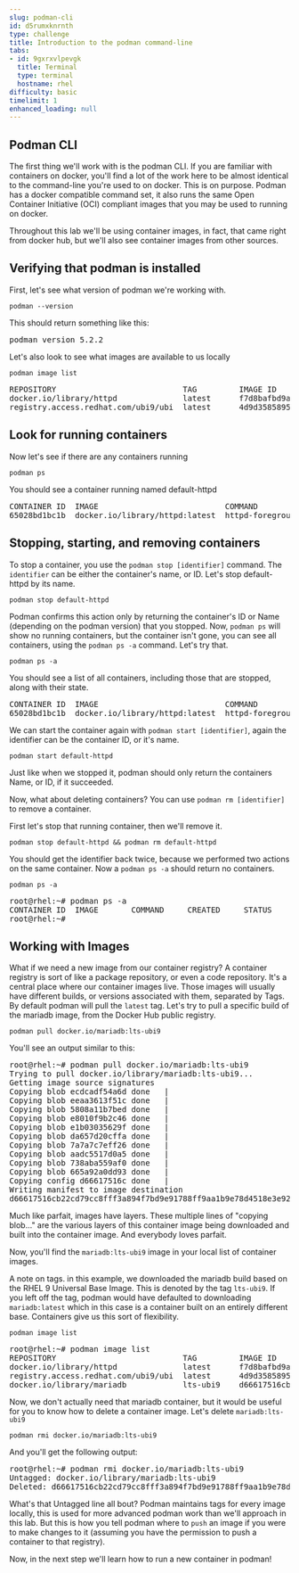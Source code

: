 ```yaml
---
slug: podman-cli
id: d5rumxknrnth
type: challenge
title: Introduction to the podman command-line
tabs:
- id: 9gxrxvlpevgk
  title: Terminal
  type: terminal
  hostname: rhel
difficulty: basic
timelimit: 1
enhanced_loading: null
---
```

## Podman CLI

The first thing we'll work with is the podman CLI.  If you are familiar with containers on docker, you'll find a lot of the work here to be almost identical to the command-line you're used to on docker.  This is on purpose.  Podman has a docker compatible command set, it also runs the same Open Container Initiative (OCI) compliant images that you may be used to running on docker.

Throughout this lab we'll be using container images, in fact, that came right from docker hub, but we'll also see container images from other sources.

## Verifying that podman is installed

First, let's see what version of podman we're working with.

```bash,run
podman --version
```

This should return something like this:

<pre class="file">
podman version 5.2.2
</pre>

Let's also look to see what images are available to us locally

```bash,run
podman image list
```

<pre class="file">
REPOSITORY                           TAG         IMAGE ID      CREATED      SIZE
docker.io/library/httpd              latest      f7d8bafbd9a9  10 days ago  152 MB
registry.access.redhat.com/ubi9/ubi  latest      4d9d35858951  3 weeks ago  234 MB
</pre>

## Look for running containers

Now let's see if there are any containers running

```bash,run
podman ps
```

You should see a container running named default-httpd

<pre class="file">
CONTAINER ID  IMAGE                           COMMAND           CREATED        STATUS        PORTS       NAMES
65028bd1bc1b  docker.io/library/httpd:latest  httpd-foreground  4 seconds ago  Up 4 seconds  80/tcp      default-httpd
</pre>

## Stopping, starting, and removing containers

To stop a container, you use the ```podman stop [identifier]``` command.  The `identifier` can be either the container's name, or ID.  Let's stop default-httpd by its name.

```bash,run
podman stop default-httpd
```

Podman confirms this action only by returning the container's ID or Name (depending on the podman version) that you stopped.  Now, ```podman ps``` will show no running containers, but the container isn't gone, you can see all containers, using the ```podman ps -a``` command. Let's try that.

```bash,run
podman ps -a
```

You should see a list of all containers, including those that are stopped, along with their state.

<pre type="file">
CONTAINER ID  IMAGE                           COMMAND           CREATED        STATUS                         PORTS       NAMES
65028bd1bc1b  docker.io/library/httpd:latest  httpd-foreground  9 minutes ago  Exited (0) About a minute ago  80/tcp      default-httpd
</pre>

We can start the container again with ```podman start [identifier]```, again the identifier can be the container ID, or it's name.

```bash,run
podman start default-httpd
```

Just like when we stopped it, podman should only return the containers Name, or ID, if it succeeded.

Now, what about deleting containers?  You can use ```podman rm [identifier]``` to remove a container.

First let's stop that running container, then we'll remove it.
```bash,run
podman stop default-httpd && podman rm default-httpd
```

You should get the identifier back twice, because we performed two actions on the same container.  Now a ```podman ps -a``` should return no containers.

```bash,run
podman ps -a
```

<pre type="file">
root@rhel:~# podman ps -a
CONTAINER ID  IMAGE       COMMAND     CREATED     STATUS      PORTS       NAMES
root@rhel:~#
</pre>

## Working with Images

What if we need a new image from our container registry?  A container registry is sort of like a package repository, or even a code repository.  It's a central place where our container images live.  Those images will usually have different builds, or versions associated with them, separated by Tags.  By default podman will pull the `latest` tag.  Let's try to pull a specific build of the mariadb image, from the Docker Hub public registry.

```bash,run
podman pull docker.io/mariadb:lts-ubi9

```

You'll see an output similar to this:

<pre type="file">
root@rhel:~# podman pull docker.io/mariadb:lts-ubi9
Trying to pull docker.io/library/mariadb:lts-ubi9...
Getting image source signatures
Copying blob ecdcadf54a6d done   |
Copying blob eeaa3613f51c done   |
Copying blob 5808a11b7bed done   |
Copying blob e8010f9b2c46 done   |
Copying blob e1b03035629f done   |
Copying blob da657d20cffa done   |
Copying blob 7a7a7c7eff26 done   |
Copying blob aadc5517d0a5 done   |
Copying blob 738aba559af0 done   |
Copying blob 665a92a0dd93 done   |
Copying config d66617516c done   |
Writing manifest to image destination
d66617516cb22cd79cc8fff3a894f7bd9e91788ff9aa1b9e78d4518e3e92c452
</pre>

Much like parfait, images have layers.  These multiple lines of "copying blob..." are the various layers of this container image being downloaded and built into the container image. And everybody loves parfait.

Now, you'll find the `mariadb:lts-ubi9` image in your local list of container images.

A note on tags.  in this example, we downloaded the mariadb build based on the RHEL 9 Universal Base Image.  This is denoted by the tag `lts-ubi9`.  If you left off the tag, podman would have defaulted to downloading `mariadb:latest` which in this case is a container built on an entirely different base.  Containers give us this sort of flexibility.

```bash,run
podman image list
```

<pre type="file">
root@rhel:~# podman image list
REPOSITORY                           TAG         IMAGE ID      CREATED       SIZE
docker.io/library/httpd              latest      f7d8bafbd9a9  10 days ago   152 MB
registry.access.redhat.com/ubi9/ubi  latest      4d9d35858951  3 weeks ago   234 MB
docker.io/library/mariadb            lts-ubi9    d66617516cb2  3 months ago  470 MB
</pre>

Now, we don't actually need that mariadb container, but it would be useful for you to know how to delete a container image.  Let's delete `mariadb:lts-ubi9`

```bash,run
podman rmi docker.io/mariadb:lts-ubi9
```

And you'll get the following output:

<pre type="file">
root@rhel:~# podman rmi docker.io/mariadb:lts-ubi9
Untagged: docker.io/library/mariadb:lts-ubi9
Deleted: d66617516cb22cd79cc8fff3a894f7bd9e91788ff9aa1b9e78d4518e3e92c452
</pre>

What's that Untagged line all bout?  Podman maintains tags for every image locally, this is used for more advanced podman work than we'll approach in this lab.  But this is how you tell podman where to `push` an image if you were to make changes to it (assuming you have the permission to push a container to that registry).

Now, in the next step we'll learn how to run a new container in podman!